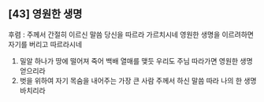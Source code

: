 ## [43] 영원한 생명

후렴 : 주께서 간절히 이르신 말씀 당신을 따르라 가르치시네 영원한 생명을 이르려하면 자기를 버리고 따르라시네
1) 밀알 하나가 땅에 떨어져 죽어 백배 열매를 맺듯 우리도 주님 따라가면 영원한 생명 얻으리라
2) 벗을 위하여 자기 목숨을 내어주는 가장 큰 사람 주께서 하신 말씀 따라 나의 한 생명 바치리라
